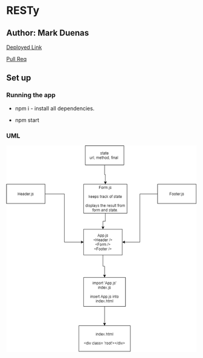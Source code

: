 # RESTy

## Author: Mark Duenas

[Deployed Link](https://blissful-joliot-216127.netlify.app/)

[Pull Req](https://github.com/MarkDuenas/resty/pull/2)

## Set up

### Running the app

- npm i - install all dependencies.

- npm start

### UML

![UML](./resty.png)
